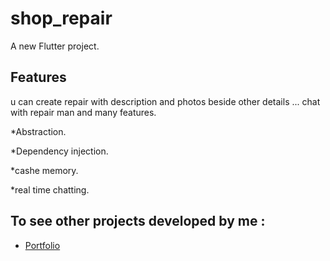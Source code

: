 # shop_repair

A new Flutter project.

## Features

u can create repair with description and photos beside other details ... chat with repair man and many features.

*Abstraction.

*Dependency injection.

*cashe memory.

*real time chatting.

## To see other projects developed by me :

- [Portfolio](https://nadeemze.github.io/Portfolio/)
